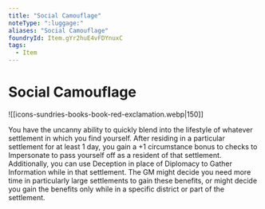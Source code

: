 ```yaml
---
title: "Social Camouflage"
noteType: ":luggage:"
aliases: "Social Camouflage"
foundryId: Item.gYr2huE4vFDYnuxC
tags:
  - Item
---
```


# Social Camouflage
![[icons-sundries-books-book-red-exclamation.webp|150]]

You have the uncanny ability to quickly blend into the lifestyle of whatever settlement in which you find yourself. After residing in a particular settlement for at least 1 day, you gain a +1 circumstance bonus to checks to Impersonate to pass yourself off as a resident of that settlement. Additionally, you can use Deception in place of Diplomacy to Gather Information while in that settlement. The GM might decide you need more time in particularly large settlements to gain these benefits, or might decide you gain the benefits only while in a specific district or part of the settlement.
